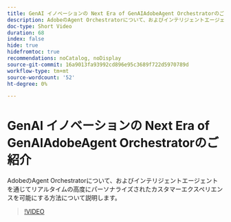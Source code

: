 ```yaml
---
title: GenAI イノベーションの Next Era of GenAIAdobeAgent Orchestratorのご紹介
description: AdobeのAgent Orchestratorについて、およびインテリジェントエージェントを通じてリアルタイムの高度にパーソナライズされたカスタマーエクスペリエンスを可能にする方法について説明します。
doc-type: Short Video
duration: 68
index: false
hide: true
hidefromtoc: true
recommendations: noCatalog, noDisplay
source-git-commit: 16a9013fa93992cd896e95c3689f722d5970789d
workflow-type: tm+mt
source-wordcount: '52'
ht-degree: 0%

---
```



# GenAI イノベーションの Next Era of GenAIAdobeAgent Orchestratorのご紹介

AdobeのAgent Orchestratorについて、およびインテリジェントエージェントを通じてリアルタイムの高度にパーソナライズされたカスタマーエクスペリエンスを可能にする方法について説明します。

<!-- 62_S653_3442539_67_introducing-adobes-agent-orchestrator-the-next-era-of-genai-innovation -->
>[!VIDEO](https://video.tv.adobe.com/v/3458307/?learn=on&enablevpops=true)
